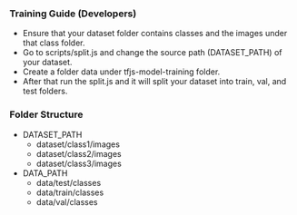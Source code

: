 ### Training Guide (Developers)

-   Ensure that your dataset folder contains classes and the images under that class folder.
-   Go to scripts/split.js and change the source path (DATASET_PATH) of your dataset.
-   Create a folder data under tfjs-model-training folder.
-   After that run the split.js and it will split your dataset into train, val, and test folders.

### Folder Structure
 - DATASET_PATH
    - dataset/class1/images
    - dataset/class2/images
    - dataset/class3/images
 - DATA_PATH
    - data/test/classes
    - data/train/classes
    - data/val/classes
